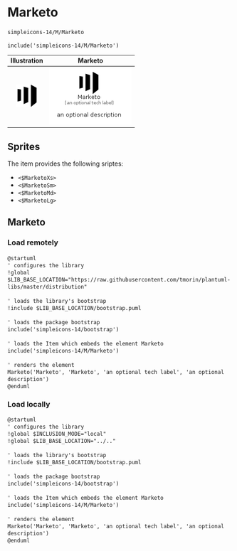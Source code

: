 # Marketo


```text
simpleicons-14/M/Marketo
```

```text
include('simpleicons-14/M/Marketo')
```



| Illustration | Marketo |
| :---: | :---: |
| ![illustration for Illustration](../../simpleicons-14/M/Marketo.png) | ![illustration for Marketo](../../simpleicons-14/M/Marketo.Local.png) |



## Sprites
The item provides the following sriptes:

- `<$MarketoXs>`
- `<$MarketoSm>`
- `<$MarketoMd>`
- `<$MarketoLg>`





## Marketo

### Load remotely
```plantuml
@startuml
' configures the library
!global $LIB_BASE_LOCATION="https://raw.githubusercontent.com/tmorin/plantuml-libs/master/distribution"

' loads the library's bootstrap
!include $LIB_BASE_LOCATION/bootstrap.puml

' loads the package bootstrap
include('simpleicons-14/bootstrap')

' loads the Item which embeds the element Marketo
include('simpleicons-14/M/Marketo')

' renders the element
Marketo('Marketo', 'Marketo', 'an optional tech label', 'an optional description')
@enduml
```

### Load locally
```plantuml
@startuml
' configures the library
!global $INCLUSION_MODE="local"
!global $LIB_BASE_LOCATION="../.."

' loads the library's bootstrap
!include $LIB_BASE_LOCATION/bootstrap.puml

' loads the package bootstrap
include('simpleicons-14/bootstrap')

' loads the Item which embeds the element Marketo
include('simpleicons-14/M/Marketo')

' renders the element
Marketo('Marketo', 'Marketo', 'an optional tech label', 'an optional description')
@enduml
```

